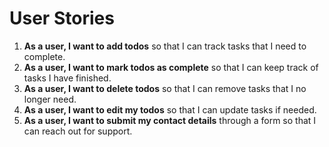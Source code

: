 # User Stories

1. **As a user, I want to add todos** so that I can track tasks that I need to complete.
2. **As a user, I want to mark todos as complete** so that I can keep track of tasks I have finished.
3. **As a user, I want to delete todos** so that I can remove tasks that I no longer need.
4. **As a user, I want to edit my todos** so that I can update tasks if needed.
5. **As a user, I want to submit my contact details** through a form so that I can reach out for support.